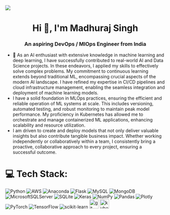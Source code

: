 <img src="https://chargebacks911.com/wp-content/uploads/2022/02/Fraud-Detection-Machine-Learning-blog.gif"/>

<h1 align="center">Hi 👋, I'm Madhuraj Singh </h1>
<h3 align="center">An aspiring DevOps / MlOps Engineer from India </h3>

- 🌱 As an AI enthusiast with extensive knowledge in machine learning and deep learning, I have successfully contributed to real-world AI and Data Science projects. In these endeavors, I applied my skills to effectively solve complex problems. My commitment to continuous learning extends beyond traditional ML, encompassing crucial aspects of the modern AI landscape. I have refined my expertise in CI/CD pipelines and cloud infrastructure management, enabling the seamless integration and deployment of machine learning models.
- I have a solid foundation in MLOps practices, ensuring the efficient and reliable operation of ML systems at scale. This includes versioning, automated testing, and robust monitoring to maintain peak model performance. My proficiency in Kubernetes has allowed me to orchestrate and manage containerized ML applications, enhancing scalability and resource utilization.
- I am driven to create and deploy models that not only deliver valuable insights but also contribute tangible business impact. Whether working independently or collaboratively within a team, I consistently bring a proactive, collaborative approach to every project, ensuring a successful outcome.


# 💻 Tech Stack:
![Python](https://img.shields.io/badge/python-3670A0?style=plastic&logo=python&logoColor=ffdd54) ![AWS](https://img.shields.io/badge/AWS-%23FF9900.svg?style=plastic&logo=amazon-aws&logoColor=white) ![Anaconda](https://img.shields.io/badge/Anaconda-%2344A833.svg?style=plastic&logo=anaconda&logoColor=white) ![Flask](https://img.shields.io/badge/flask-%23000.svg?style=plastic&logo=flask&logoColor=white) ![MySQL](https://img.shields.io/badge/mysql-%2300f.svg?style=plastic&logo=mysql&logoColor=white)   ![MongoDB](https://img.shields.io/badge/MongoDB-%234ea94b.svg?style=plastic&logo=mongodb&logoColor=white) ![MicrosoftSQLServer](https://img.shields.io/badge/Microsoft%20SQL%20Sever-CC2927?style=plastic&logo=microsoft%20sql%20server&logoColor=white) ![SQLite](https://img.shields.io/badge/sqlite-%2307405e.svg?style=plastic&logo=sqlite&logoColor=white) ![Keras](https://img.shields.io/badge/Keras-%23D00000.svg?style=plastic&logo=Keras&logoColor=white) ![NumPy](https://img.shields.io/badge/numpy-%23013243.svg?style=plastic&logo=numpy&logoColor=white) ![Pandas](https://img.shields.io/badge/pandas-%23150458.svg?style=plastic&logo=pandas&logoColor=white) ![Plotly](https://img.shields.io/badge/Plotly-%233F4F75.svg?style=plastic&logo=plotly&logoColor=white) ![PyTorch](https://img.shields.io/badge/PyTorch-%23EE4C2C.svg?style=plastic&logo=PyTorch&logoColor=white) ![TensorFlow](https://img.shields.io/badge/TensorFlow-%23FF6F00.svg?style=plastic&logo=TensorFlow&logoColor=white) ![scikit-learn](https://img.shields.io/badge/scikit--learn-%23F7931E.svg?style=plastic&logo=scikit-learn&logoColor=white) 
<img src="https://www.vectorlogo.zone/logos/git-scm/git-scm-icon.svg" alt="git" width="29" height="29"/>
<img src="https://www.vectorlogo.zone/logos/kubernetes/kubernetes-icon.svg" alt="kubernetes" width="29" height="29"/>










